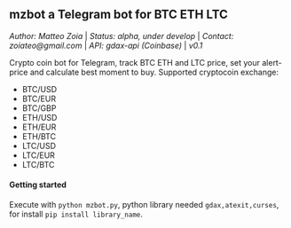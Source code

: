 ## mzbot a Telegram bot for BTC ETH LTC
_Author: Matteo Zoia_ | _Status: alpha, under develop_  | _Contact: zoiateo@gmail.com_ | _API: gdax-api (Coinbase)_ | _v0.1_

Crypto coin bot for Telegram, track BTC ETH and LTC price, set your alert-price and calculate best moment to buy.
Supported cryptocoin exchange:
* BTC/USD
* BTC/EUR
* BTC/GBP
* ETH/USD
* ETH/EUR
* ETH/BTC
* LTC/USD
* LTC/EUR
* LTC/BTC

#### Getting started
Execute with `python mzbot.py`, python library needed `gdax,atexit,curses`, for install `pip install library_name`.

